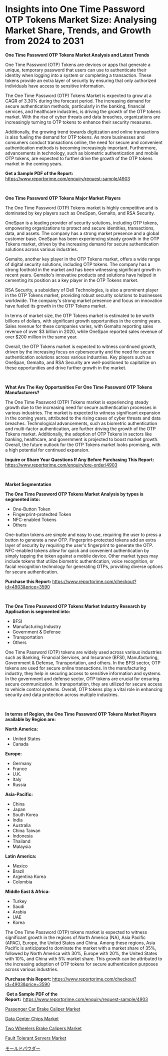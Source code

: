 <p><h1>Insights into One Time Password OTP Tokens Market Size: Analysing Market Share, Trends, and Growth from 2024 to 2031</h1></p><p><strong>One Time Password OTP Tokens Market Analysis and Latest Trends</strong></p>
<p><p>One Time Password (OTP) Tokens are devices or apps that generate a unique, temporary password that users can use to authenticate their identity when logging into a system or completing a transaction. These tokens provide an extra layer of security by ensuring that only authorized individuals have access to sensitive information.</p><p>The One Time Password (OTP) Tokens Market is expected to grow at a CAGR of 3.30% during the forecast period. The increasing demand for secure authentication methods, particularly in the banking, financial services, and healthcare industries, is driving the growth of the OTP tokens market. With the rise of cyber threats and data breaches, organizations are increasingly turning to OTP tokens to enhance their security measures.</p><p>Additionally, the growing trend towards digitization and online transactions is also fueling the demand for OTP tokens. As more businesses and consumers conduct transactions online, the need for secure and convenient authentication methods is becoming increasingly important. Furthermore, advancements in technology, such as biometric authentication and mobile OTP tokens, are expected to further drive the growth of the OTP tokens market in the coming years.</p></p>
<p><strong>Get a Sample PDF of the Report:&nbsp;</strong> <a href="https://www.reportprime.com/enquiry/request-sample/4903">https://www.reportprime.com/enquiry/request-sample/4903</a></p>
<p>&nbsp;</p>
<p><strong>One Time Password OTP Tokens Major Market Players</strong></p>
<p><p>The One Time Password (OTP) Tokens market is highly competitive and is dominated by key players such as OneSpan, Gemalto, and RSA Security. </p><p>OneSpan is a leading provider of security solutions, including OTP tokens, empowering organizations to protect and secure identities, transactions, data, and assets. The company has a strong market presence and a global customer base. OneSpan has been experiencing steady growth in the OTP Tokens market, driven by the increasing demand for secure authentication solutions across various industries.</p><p>Gemalto, another key player in the OTP Tokens market, offers a wide range of digital security solutions, including OTP tokens. The company has a strong foothold in the market and has been witnessing significant growth in recent years. Gemalto's innovative products and solutions have helped in cementing its position as a key player in the OTP Tokens market.</p><p>RSA Security, a subsidiary of Dell Technologies, is also a prominent player in the OTP Tokens market, providing robust security solutions to businesses worldwide. The company's strong market presence and focus on innovation have fueled its growth in the OTP Tokens market.</p><p>In terms of market size, the OTP Tokens market is estimated to be worth billions of dollars, with significant growth opportunities in the coming years. Sales revenue for these companies varies, with Gemalto reporting sales revenue of over $3 billion in 2020, while OneSpan reported sales revenue of over $200 million in the same year.</p><p>Overall, the OTP Tokens market is expected to witness continued growth, driven by the increasing focus on cybersecurity and the need for secure authentication solutions across various industries. Key players such as OneSpan, Gemalto, and RSA Security are well-positioned to capitalize on these opportunities and drive further growth in the market.</p></p>
<p>&nbsp;</p>
<p><strong>What Are The Key Opportunities For One Time Password OTP Tokens Manufacturers?</strong></p>
<p><p>The One Time Password (OTP) Tokens market is experiencing steady growth due to the increasing need for secure authentication processes in various industries. The market is expected to witness significant expansion in the coming years, attributed to the rising cases of cyber threats and data breaches. Technological advancements, such as biometric authentication and multi-factor authentication, are further driving the growth of the OTP Tokens market. Additionally, the adoption of OTP Tokens in sectors like banking, healthcare, and government is projected to boost market growth. Overall, the future outlook for the OTP Tokens market looks promising, with a high potential for continued expansion.</p></p>
<p><strong>Inquire or Share Your Questions If Any Before Purchasing This Report:</strong> <a href="https://www.reportprime.com/enquiry/pre-order/4903">https://www.reportprime.com/enquiry/pre-order/4903</a></p>
<p>&nbsp;</p>
<p><strong>Market Segmentation</strong></p>
<p><strong>The One Time Password OTP Tokens Market Analysis by types is segmented into:</strong></p>
<p><ul><li>One-Button Token</li><li>Fingerprint-protedted Token</li><li>NFC-enabled Tokens</li><li>Others</li></ul></p>
<p><p>One-button tokens are simple and easy to use, requiring the user to press a button to generate a new OTP. Fingerprint-protected tokens add an extra layer of security by requiring the user's fingerprint to generate the OTP. NFC-enabled tokens allow for quick and convenient authentication by simply tapping the token against a mobile device. Other market types may include tokens that utilize biometric authentication, voice recognition, or facial recognition technology for generating OTPs, providing diverse options for secure authentication.</p></p>
<p><strong>Purchase this Report:&nbsp;</strong><a href="https://www.reportprime.com/checkout?id=4903&price=3590">https://www.reportprime.com/checkout?id=4903&price=3590</a></p>
<p>&nbsp;</p>
<p><strong>The One Time Password OTP Tokens Market Industry Research by Application is segmented into:</strong></p>
<p><ul><li>BFSI</li><li>Manufacturing Industry</li><li>Government & Defense</li><li>Transportation</li><li>Others</li></ul></p>
<p><p>One Time Password (OTP) tokens are widely used across various industries such as Banking, Financial Services, and Insurance (BFSI), Manufacturing, Government & Defense, Transportation, and others. In the BFSI sector, OTP tokens are used for secure online transactions. In the manufacturing industry, they help in securing access to sensitive information and systems. In the government and defense sector, OTP tokens are crucial for ensuring secure communication. In transportation, they are utilized for secure access to vehicle control systems. Overall, OTP tokens play a vital role in enhancing security and data protection across multiple industries.</p></p>
<p>&nbsp;</p>
<p><strong>In terms of Region, the One Time Password OTP Tokens Market Players available by Region are:</strong></p>
<p>
    <p> <strong> North America: </strong>
        <ul>
            <li>United States</li>
            <li>Canada</li>
        </ul>
        </p> 
    <p> <strong> Europe: </strong>
        <ul>
            <li>Germany</li>
            <li>France</li>
            <li>U.K.</li>
            <li>Italy</li>
            <li>Russia</li>
        </ul>
        </p> 
    <p> <strong> Asia-Pacific: </strong>
        <ul>
            <li>China</li>
            <li>Japan</li>
            <li>South Korea</li>
            <li>India</li>
            <li>Australia</li>
            <li>China Taiwan</li>
            <li>Indonesia</li>
            <li>Thailand</li>
            <li>Malaysia</li>
        </ul>
        </p> 
    <p> <strong> Latin America: </strong>
        <ul>
            <li>Mexico</li>
            <li>Brazil</li>
            <li>Argentina Korea</li>
            <li>Colombia</li>
        </ul>
        </p> 
    <p> <strong> Middle East & Africa: </strong>
        <ul>
            <li>Turkey</li>
            <li>Saudi</li>
            <li>Arabia</li>
            <li>UAE</li>
            <li>Korea</li>
        </ul>
    </p>
    </p>
<p><p>The One Time Password (OTP) tokens market is expected to witness significant growth in the regions of North America (NA), Asia Pacific (APAC), Europe, the United States and China. Among these regions, Asia Pacific is anticipated to dominate the market with a market share of 35%, followed by North America with 30%, Europe with 20%, the United States with 10%, and China with 5% market share. This growth can be attributed to the increasing adoption of OTP tokens for secure authentication purposes across various industries.</p></p>
<p><strong>Purchase this Report: </strong><a href="https://www.reportprime.com/checkout?id=4903&price=3590">https://www.reportprime.com/checkout?id=4903&price=3590</a></p>
<p>&nbsp;<strong>Get a Sample PDF of the Report:&nbsp;&nbsp;</strong><a href="https://www.reportprime.com/enquiry/request-sample/4903">https://www.reportprime.com/enquiry/request-sample/4903</a></p>
<p><strong></strong></p>
<p><p><a href="https://issuu.com/reportprime-2/docs/passenger-car-brake-caliper-market-size-2030.pptx">Passenger Car Brake Caliper Market</a></p><p><a href="https://github.com/danielneavesallisons03mba/Market-Research-Report-List-1/blob/main/data-center-chips-market.md">Data Center Chips Market</a></p><p><a href="https://issuu.com/reportprime-2/docs/two-wheelers-brake-calipers-market-size-2030.pptx">Two Wheelers Brake Calipers Market</a></p><p><a href="https://github.com/dimitrishawkinswaynenp91rgz/Market-Research-Report-List-2/blob/main/fault-tolerant-servers-market.md">Fault Tolerant Servers Market</a></p><p><a href="https://github.com/one-cool-chick/Market-Research-Report-List-1/blob/main/375312715463.md">モールドパウダー</a></p></p>